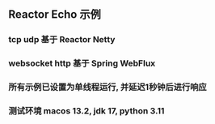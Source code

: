 

## Reactor Echo 示例
### tcp udp 基于 Reactor Netty
### websocket http 基于 Spring WebFlux
### 所有示例已设置为单线程运行, 并延迟1秒钟后进行响应


### 测试环境 macos 13.2, jdk 17, python 3.11


